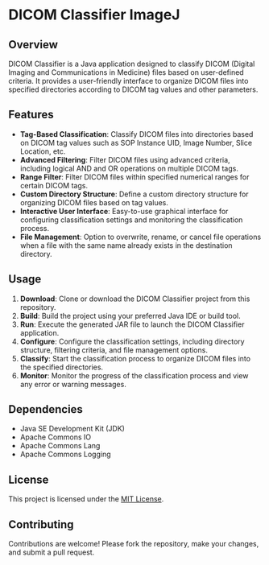 # DICOM Classifier ImageJ

## Overview
DICOM Classifier is a Java application designed to classify DICOM (Digital Imaging and Communications in Medicine) files based on user-defined criteria. It provides a user-friendly interface to organize DICOM files into specified directories according to DICOM tag values and other parameters.

## Features
- **Tag-Based Classification**: Classify DICOM files into directories based on DICOM tag values such as SOP Instance UID, Image Number, Slice Location, etc.
- **Advanced Filtering**: Filter DICOM files using advanced criteria, including logical AND and OR operations on multiple DICOM tags.
- **Range Filter**: Filter DICOM files within specified numerical ranges for certain DICOM tags.
- **Custom Directory Structure**: Define a custom directory structure for organizing DICOM files based on tag values.
- **Interactive User Interface**: Easy-to-use graphical interface for configuring classification settings and monitoring the classification process.
- **File Management**: Option to overwrite, rename, or cancel file operations when a file with the same name already exists in the destination directory.

## Usage
1. **Download**: Clone or download the DICOM Classifier project from this repository.
2. **Build**: Build the project using your preferred Java IDE or build tool.
3. **Run**: Execute the generated JAR file to launch the DICOM Classifier application.
4. **Configure**: Configure the classification settings, including directory structure, filtering criteria, and file management options.
5. **Classify**: Start the classification process to organize DICOM files into the specified directories.
6. **Monitor**: Monitor the progress of the classification process and view any error or warning messages.

## Dependencies
- Java SE Development Kit (JDK)
- Apache Commons IO
- Apache Commons Lang
- Apache Commons Logging

## License
This project is licensed under the [MIT License](LICENSE).

## Contributing
Contributions are welcome! Please fork the repository, make your changes, and submit a pull request.
